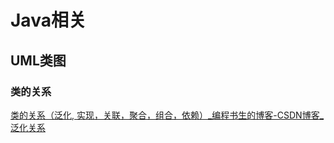 # Java相关

## UML类图

### 类的关系

[ 类的关系（泛化, 实现，关联，聚合，组合，依赖）_编程书生的博客-CSDN博客_泛化关系](https://blog.csdn.net/weixin_42927264/article/details/82963556)

